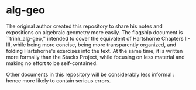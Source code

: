 # alg-geo

The original author created this repository to share his notes and expositions on algebraic geometry more easily.
The flagship document is ``trinh_alg-geo,'' intended to cover the equivalent of Hartshorne Chapters II-III, while being more concise, being more transparently organized, and folding Hartshorne's exercises into the text.
At the same time, it is written more formally than the Stacks Project, while focusing on less material and making no effort to be self-contained.

Other documents in this repository will be considerably less informal : hence more likely to contain serious errors.
